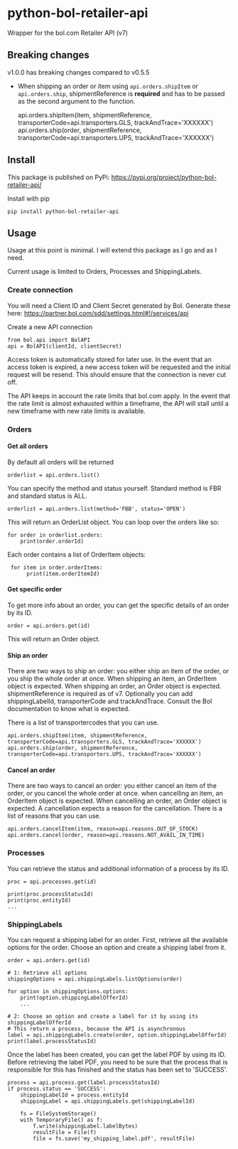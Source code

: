 # python-bol-retailer-api
Wrapper for the bol.com Retailer API (v7)


## Breaking changes

v1.0.0 has breaking changes compared to v0.5.5
- When shipping an order or item using ```api.orders.shipItem``` or ```api.orders.ship```, shipmentReference is **required** and has to be passed as the second argument to the function.

    api.orders.shipItem(item, shipmentReference, transporterCode=api.transporters.GLS, trackAndTrace='XXXXXX')
    api.orders.ship(order, shipmentReference, transporterCode=api.transporters.UPS, trackAndTrace='XXXXXX')

## Install
This package is published on PyPi: https://pypi.org/project/python-bol-retailer-api/

Install with pip

    pip install python-bol-retailer-api
    
    
## Usage

Usage at this point is minimal. I will extend this package as I go and as I need.

Current usage is limited to Orders, Processes and ShippingLabels.

### Create connection
You will need a Client ID and Client Secret generated by Bol. Generate these here: https://partner.bol.com/sdd/settings.html#!/services/api

Create a new API connection

    from bol.api import BolAPI
    api = BolAPI(clientId, clientSecret)

Access token is automatically stored for later use. In the event that an access token is expired, a new access token will be requested and the initial request will be resend. This should ensure that the connection is never cut off.

The API keeps in account the rate limits that bol.com apply. In the event that the rate limit is almost exhausted within a timeframe, the API will stall until a new timeframe with new rate limits is available.

### Orders

#### Get all orders

By default all orders will be returned

    orderlist = api.orders.list()

You can specify the method and status yourself. Standard method is FBR and standard status is ALL.

    orderlist = api.orders.list(method='FBB', status='OPEN')

This will return an OrderList object.
You can loop over the orders like so:

    for order in orderlist.orders:
        print(order.orderId)
 
 Each order contains a list of OrderItem objects:
 
     for item in order.orderItems:
          print(item.orderItemId)
          
#### Get specific order

To get more info about an order, you can get the specific details of an order by its ID.

    order = api.orders.get(id)

This will return an Order object.
          
#### Ship an order

There are two ways to ship an order: you either ship an item of the order, or you ship the whole order at once.
When shipping an item, an OrderItem object is expected. When shipping an order, an Order object is expected.
shipmentReference is required as of v7.
Optionally you can add shippingLabelId, transporterCode and trackAndTrace. Consult the Bol documentation to know what is expected.

There is a list of transportercodes that you can use.

    api.orders.shipItem(item, shipmentReference, transporterCode=api.transporters.GLS, trackAndTrace='XXXXXX')
    api.orders.ship(order, shipmentReference, transporterCode=api.transporters.UPS, trackAndTrace='XXXXXX')
   
#### Cancel an order

There are two ways to cancel an order: you either cancel an item of the order, or you cancel the whole order at once.
when cancelling an item, an OrderItem object is expected. When cancelling an order, an Order object is expected.
A cancellation expects a reason for the cancellation. There is a list of reasons that you can use.

    api.orders.cancelItem(item, reason=api.reasons.OUT_OF_STOCK)
    api.orders.cancel(order, reason=api.reasons.NOT_AVAIL_IN_TIME)
    
### Processes

You can retrieve the status and additional information of a process by its ID.

    proc = api.processes.get(id)

    print(proc.processStatusId)
    print(proc.entityId)
    ...

### ShippingLabels

You can request a shipping label for an order. First, retrieve all the available options for the order. Choose an option and create a shipping label from it.

    order = api.orders.get(id)

    # 1: Retrieve all options
    shippingOptions = api.shippingLabels.listOptions(order)

    for option in shippingOptions.options:
        print(option.shippingLabelOfferId)
        ...

    # 2: Choose an option and create a label for it by using its shippingLabelOfferId
    # This return a process, because the API is asynchronous
    label = api.shippingLabels.create(order, option.shippingLabelOfferId)
    print(label.processStatusId)

Once the label has been created, you can get the label PDF by using its ID. Before retrieving the label PDF, you need to be sure that the process that is responsible for this has finished and the status has been set to 'SUCCESS'.

    process = api.process.get(label.processStatusId)
    if process.status == 'SUCCESS':
        shippingLabelId = process.entityId
        shippingLabel = api.shippingLabels.get(shippingLabelId)

        fs = FileSystemStorage()
        with TemporaryFile() as f:
            f.write(shippingLabel.labelBytes)
            resultFile = File(f)
            file = fs.save('my_shipping_label.pdf', resultFile)